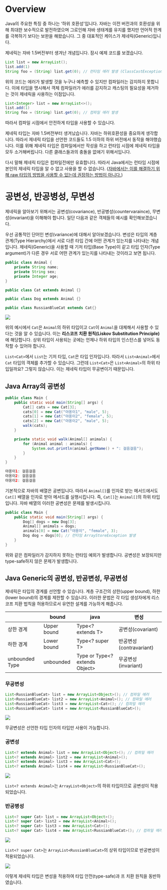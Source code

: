 # Overview

Java의 주요한 특징 중 하나는 ‘하위 호환성'입니다. 자바는 이전 버전과의 호환성을 위해 최대한 보수적으로 발전하였으며 그로인해 자바 생태계를 유지를 했지만 언어적 한계를 극복하기 보다는 보완을 해왔습니다. 그 중 대표적인 케이스가 제네릭(Generic)입니다.

제네릭는 자바 1.5버전부터 생겨난 개념입니다. 잠시 예제 코드를 보겠습니다.

```java
List list = new ArrayList();
list.add(1)
String foo = (String) list.get(0); // 런타임 에러 발생 (ClassCastExceptions)
```

위의 코드는 에러가 발생할 것을 누구나 예측할 수 있지만 컴파일러는 감지하지 못합니다. 이에 타입을 명시해서 객체 컴파일러가 에러를 감지하고 캐스팅의 필요성을 제거하는 것이 제네릭을 사용하는 이점입니다.

```java
List<Integer> list = new ArrayList<>();
list.add(1)
String foo = (String) list.get(0); // 컴파일 에러 발생
```

따라서 컴파일 시점에서 안전하게 타입을 사용할 수 있습니다.

제네릭 타입는 자바 1.5버전부터 생겨났습니다. 자바는 하위호환성을 중요하게 생각합니다. 따라서 제네릭 타입을 선언한 코드들도 1.5 이하의 하위 버전에서 동작을 해야했습니다. 이를 위해 제네릭 타입은 컴파일에서만 작성을 하고 런타임 시점에 제네릭 타입을 모두 소거해버립니다. 다른 클래스들과의 충돌을 없애기 위해서입니다.

다시 말해 제네릭 타입은 컴파일전에만 유효합니다. 따라서 Java에서는 런타임 시점에 본인의 제네릭 타입을 알 수 없고 사용을 할 수 없습니다. ([자바에서는 이를 해결하기 위해 raw 타입의 방법을 사용할 수 있는데 권장하는 방법이 아니다.](http://happinessoncode.com/2018/02/08/java-generic-raw-type/)) 

# 공변성, 반공병성, 무변성

제네릭을 알아보기 위해서는 공변성(covariance), 반공병성(countervaraince), 무변성(invariant)을 이해해야 합니다. 일단 다음과 같은 객체들의 예시를 확인해보겠습니다.

우선 공통적인 단어인 변성(variance)에 대해서 알아보겠습니다. 변성은 타입의 계층 관계(Type Hierarchy)에서 서로 다른 타입 간에 어떤 관계가 있는지를 나타내는 개념입니다. 제네릭(Generic)을 사용할 때 기저 타입(Base Type)이 같고 타입 인자(Type argument)가 다른 경우 서로 어떤 관계가 있는지를 나타내는 것이라고 보면 됩니다.

```java
public class Animal {
    private String name;
    private String sex;
    private Integer age;
}
```

```java
public class Cat extends Animal {}
```

```java
public class Dog extends Animal {}
```

```java
public class RussianBlueCat extends Cat{}
```

![](https://velog.velcdn.com/images/eastperson/post/829d88fc-efb9-4712-ad76-2fcba503c385/image.png)


위의 예시에서 `Cat`은 `Animal`의 하위 타입이고 `Cat`이 `Animal`을 대체해서 사용할 수 있다는 것을 알 수 있습니다. 이는 **리스코프 치환 원칙(Liskov Substitution Principle)** 에 해당합니다. 상위 타입이 사용되는 곳에는 언제나 하위 타입의 인스턴스를 넣어도 동작할 수 있어야 합니다. 

`List<Cat>`에서 `List`는 기저 타입, `Cat`은 타입 인자입니다. 따라서 `List<Animal>`에서 `Cat` 타입의 객체를 추가할 수 있습니다. 그런데 `List<Cat>`은 `List<Animal>`의 하위 타입일까요? 그렇지 않습니다. 이는 제네릭 타입이 무공변이기 때문입니다.

## Java Array의 공변성

```java
public class Main {
    public static void main(String[] args) {
        Cat[] cats = new Cat[3];
        cats[0] = new Cat("야옹이1", "male", 5);
        cats[1] = new Cat("야옹이2", "female", 5);
        cats[2] = new Cat("야옹이2", "male", 5);
        walk(cats);
    }

    private static void walk(Animal[] animals) {
        for (Animal animal : animals) {
            System.out.println(animal.getName() + ": 걸음걸음");
        }
    }
}
```

```java
야옹이1: 걸음걸음
야옹이2: 걸음걸음
야옹이2: 걸음걸음
```

기본적으로 자바의 배열은 공변입니다. 따라서 `Animal[]`를 인자로 받는 메서드에서도 `Cat[]` 배열을 인자로 받아 메서드를 실행시킵니다. 즉, `Cat[]`는 `Animal[]`의 하위 타입입니다. 자바 배열의 이러한 공변성은 문제를 발생시킵니다.

```java
public class Main {
    public static void main(String[] args) {
        Dog[] dogs = new Dog[3];
        Animal[] animals = dogs;
        animals[0] = new Cat("야옹이", "female", 3);
        Dog dog = dogs[0]; // 런타임 ArrayStoreException 발생
    }
}
```

위와 같은 컴파일러가 감지하지 못하는 런타임 예외가 발생합니다. 공변성은 보장되지만 type-safe하지 않은 문제가 발생합니다.

## Java Generic의 공변성, 반공변성, 무공변성

제네릭은 타입의 경계를 선언할 수 있습니다. 계층 구조간의 상한(upper bound), 하한(lower bound)의 경계를 제한할 수 있습니다. 이러한 문법은 각 타입 생성자에게 리스코프 치환 법칙을 허용하므로서 유연한 설계를 가능하게 해줍니다.

|  | bound | java | 변성 |
| --- | --- | --- | --- |
| 상한 경계 | Upper bound | Type<? extends T> | 공변성(covariant) |
| 하한 경계 | Lower bound | Type<? super T> | 반공변성(contravariant) |
| unbounded Type | unbounded | Type<T> or Type<? extends Object> | 무공변성(invariant) |

### 무공변성

```java
List<RussianBlueCat> list = new ArrayList<Object>(); // 컴파일 에러
List<RussianBlueCat> list2 = new ArrayList<Animal>(); // 컴파일 에러
List<RussianBlueCat> list3 = new ArrayList<Cat>(); // 컴파일 에러
List<RussianBlueCat> list4 = new ArrayList<RussianBlueCat>();
```

![](https://velog.velcdn.com/images/eastperson/post/58f21323-e3b2-4e1f-acb8-6335812bcc39/image.png)


무공변성은 선언한 타입 인자의 타입만 사용이 가능합니다. 

### 공변성

```java
List<? extends Animal> list = new ArrayList<Object>(); // 컴파일 에러
List<? extends Animal> list2 = new ArrayList<Animal>();
List<? extends Animal> list3 = new ArrayList<Cat>();
List<? extends Animal> list4 = new ArrayList<RussianBlueCat>();
```

![](https://velog.velcdn.com/images/eastperson/post/7da51480-1208-4790-89d1-e1e19cd107fb/image.png)



`List<? extends Animal>`는 `ArrayList<Object>`의 하위 타입이므로 공변성이 적용되었습니다.

### 반공병성

```java
List<? super Cat> list = new ArrayList<Object>();
List<? super Cat> list2 = new ArrayList<Animal>();
List<? super Cat> list3 = new ArrayList<Cat>();
List<? super Cat> list4 = new ArrayList<RussianBlueCat>(); // 컴파일 에러
```

![](https://velog.velcdn.com/images/eastperson/post/ec47f6e7-c7fc-4a1b-ae73-e1a1f71a127d/image.png)


`List<? super Cat>`는 `ArrayList<RussianBlueCat>`의 상위 타입이므로 반공변성이 적용되었습니다.

![](https://velog.velcdn.com/images/eastperson/post/4e101ffe-6263-469f-85c3-c1c1d8b4e0c3/image.png)


이렇게 제네릭 타입은 변성을 적용하여 타입 안전(type-safe)과 
프 치환 원칙을 동반하였습니다.
